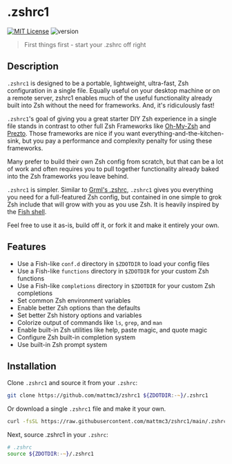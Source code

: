 # .zshrc1

[![MIT License](https://img.shields.io/badge/license-MIT-007EC7.svg)](/LICENSE)
![version](https://img.shields.io/badge/version-v2.0.0-orange)

> First things first - start your .zshrc off right

## Description

`.zshrc1` is designed to be a portable, lightweight, ultra-fast, Zsh configuration in a
single file. Equally useful on your desktop machine or on a remote server, zshrc1
enables much of the useful functionality already built into Zsh without the need for
frameworks. And, it's ridiculously fast!

`.zshrc1`'s goal of giving you a great starter DIY Zsh experience in a single file
stands in contrast to other full Zsh Frameworks like [Oh-My-Zsh][ohmyzsh] and
[Prezto][prezto]. Those frameworks are nice if you want everything-and-the-kitchen-sink,
but you pay a performance and complexity penalty for using these frameworks.

Many prefer to build their own Zsh config from scratch, but that can be a lot of work
and often requires you to pull together functionality already baked into the Zsh
frameworks you leave behind.

`.zshrc1` is simpler. Similar to [Grml's .zshrc][grml-zshrc], `.zshrc1` gives you
everything you need for a full-featured Zsh config, but contained in one simple to grok
Zsh include that will grow with you as you use Zsh. It is heavily inspired by the [Fish
shell][fish].

Feel free to use it as-is, build off it, or fork it and make it entirely your own.

## Features

- Use a Fish-like `conf.d` directory in `$ZDOTDIR` to load your config files
- Use a Fish-like `functions` directory in `$ZDOTDIR` for your custom Zsh functions
- Use a Fish-like `completions` directory in `$ZDOTDIR` for your custom Zsh completions
- Set common Zsh environment variables
- Enable better Zsh options than the defaults
- Set better Zsh history options and variables
- Colorize output of commands like `ls`, `grep`, and `man`
- Enable built-in Zsh utilities like help, paste magic, and quote magic
- Configure Zsh built-in completion system
- Use built-in Zsh prompt system

## Installation

Clone `.zshrc1` and source it from your `.zshrc`:

```zsh
git clone https://github.com/mattmc3/zshrc1 ${ZDOTDIR:-~}/.zshrc1
```

Or download a single `.zshrc1` file and make it your own.

```zsh
curl -fsSL https://raw.githubusercontent.com/mattmc3/zshrc1/main/.zshrc1 -o ${ZDOTDIR:-~}/.zshrc1
```

Next, source .zshrc1 in your `.zshrc`:

```zsh
# .zshrc
source ${ZDOTDIR:-~}/.zshrc1
```

[fish]: https://fishshell.com
[ohmyzsh]: https://github.com/ohmyzsh/ohmyzsh
[prezto]: https://github.com/sorin-ionescu/prezto
[grml-zshrc]: https://github.com/grml/grml-etc-core/blob/master/etc/zsh/zshrc

